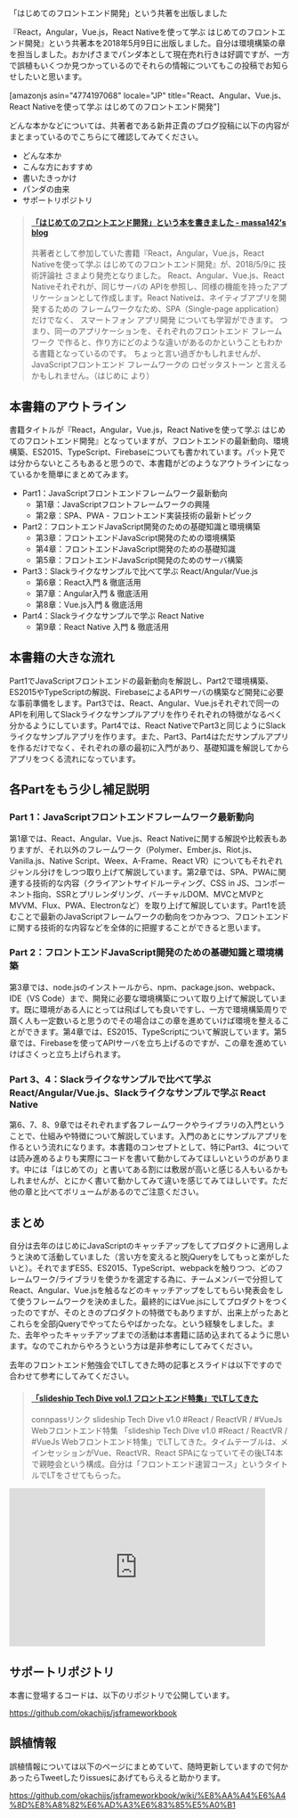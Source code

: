 「はじめてのフロントエンド開発」という共著を出版しました

『React，Angular，Vue.js，React Nativeを使って学ぶ はじめてのフロントエンド開発』という共著本を2018年5月9日に出版しました。自分は環境構築の章を担当しました。おかげさまでパンダ本として現在売れ行きは好調ですが、一方で誤植もいくつか見つかっているのでそれらの情報についてもこの投稿でお知らせしたいと思います。

[amazonjs asin="4774197068" locale="JP" title="React、Angular、Vue.js、React Nativeを使って学ぶ はじめてのフロントエンド開発"]

どんな本かなどについては、共著者である新井正貴のブログ投稿に以下の内容がまとまっているのでこちらにて確認してみてください。

- どんな本か
- こんな方におすすめ
- 書いたきっかけ
- パンダの由来
- サポートリポジトリ

<blockquote class="embedly-card" data-card-controls="0"><h4><a href="https://massa142.hatenablog.com/entry/2018/05/12/161236">「はじめてのフロントエンド開発」という本を書きました - massa142's blog</a></h4><p>共著者として参加していた書籍『React，Angular，Vue.js，React Nativeを使って学ぶ はじめてのフロントエンド開発』が、2018/5/9に 技術評論社 さまより発売となりました。 React、Angular、Vue.js、React Nativeそれぞれが、同じサーバの APIを参照し、同様の機能を持ったアプリケーションとして作成します。React Nativeは、ネイティブアプリを開発するための フレームワークなため、SPA（Single-page application）だけでなく、 スマートフォン アプリ開発 についても学習ができます。 つまり、同一のアプリケーションを、それぞれのフロントエンド フレームワーク で作ると、作り方にどのような違いがあるのかということもわかる書籍となっているのです。 ちょっと言い過ぎかもしれませんが、 JavaScriptフロントエンド フレームワークの ロゼッタストーン と言えるかもしれません。（はじめに より） </p></blockquote>
<script async src="//cdn.embedly.com/widgets/platform.js" charset="UTF-8"></script>

## 本書籍のアウトライン

書籍タイトルが『React，Angular，Vue.js，React Nativeを使って学ぶ はじめてのフロントエンド開発』となっていますが、フロントエンドの最新動向、環境構築、ES2015、TypeScript、Firebaseについても書かれています。パット見では分からないところもあると思うので、本書籍がどのようなアウトラインになっているかを簡単にまとめてみます。

- Part1：JavaScriptフロントエンドフレームワーク最新動向
    - 第1章：JavaScriptフロントフレームワークの興隆
    - 第2章：SPA、PWA - フロントエンド実装技術の最新トピック
- Part2：フロントエンドJavaScript開発のための基礎知識と環境構築
    - 第3章：フロントエンドJavaScript開発のための環境構築
    - 第4章：フロントエンドJavaScript開発のための基礎知識
    - 第5章：フロントエンドJavaScript開発のためのサーバ構築
- Part3：Slackライクなサンプルで比べて学ぶ React/Angular/Vue.js
    - 第6章：React入門 & 徹底活用
    - 第7章：Angular入門 & 徹底活用
    - 第8章：Vue.js入門 & 徹底活用
- Part4：Slackライクなサンプルで学ぶ React Native
    - 第9章：React Native 入門 & 徹底活用

## 本書籍の大きな流れ

Part1でJavaScriptフロントエンドの最新動向を解説し、Part2で環境構築、ES2015やTypeScriptの解説、FirebaseによるAPIサーバの構築など開発に必要な事前準備をします。Part3では、React、Angular、Vue.jsそれぞれで同一のAPIを利用してSlackライクなサンプルアプリを作りそれぞれの特徴がなるべく分かるようにしています。Part4では、React NativeでPart3と同じようにSlackライクなサンプルアプリを作ります。また、Part3、Part4はただサンプルアプリを作るだけでなく、それぞれの章の最初に入門があり、基礎知識を解説してからアプリをつくる流れになっています。

## 各Partをもう少し補足説明

### Part 1：JavaScriptフロントエンドフレームワーク最新動向

第1章では、React、Angular、Vue.js、React Nativeに関する解説や比較表もありますが、それ以外のフレームワーク（Polymer、Ember.js、Riot.js、Vanilla.js、Native Script、Weex、A-Frame、React VR）についてもそれぞれジャンル分けをしつつ取り上げて解説しています。第2章では、SPA、PWAに関連する技術的な内容（クライアントサイドルーティング、CSS in JS、コンポーネント指向、SSRとプリレンダリング、バーチャルDOM、MVCとMVPとMVVM、Flux、PWA、Electronなど）を取り上げて解説しています。Part1を読むことで最新のJavaScriptフレームワークの動向をつかみつつ、フロントエンドに関する技術的な内容などを全体的に把握することができると思います。

### Part 2：フロントエンドJavaScript開発のための基礎知識と環境構築

第3章では、node.jsのインストールから、npm、package.json、webpack、IDE（VS Code）まで、開発に必要な環境構築について取り上げて解説しています。既に環境がある人にとっては飛ばしても良いですし、一方で環境構築周りで躓く人も一定数いると思うのでその場合はこの章を進めていけば環境を整えることができます。第4章では、ES2015、TypeScriptについて解説しています。第5章では、Firebaseを使ってAPIサーバを立ち上げるのですが、この章を進めていけばさくっと立ち上げられます。

### Part 3、4：Slackライクなサンプルで比べて学ぶ React/Angular/Vue.js、Slackライクなサンプルで学ぶ React Native

第6、7、8、9章ではそれぞれまず各フレームワークやライブラリの入門ということで、仕組みや特徴について解説しています。入門のあとにサンプルアプリを作るという流れになります。本書籍のコンセプトとして、特にPart3、4については読み進めるよりも実際にコードを書いて動かしてみてほしいというのがあります。中には「はじめての」と書いてある割には敷居が高いと感じる人もいるかもしれませんが、とにかく書いて動かしてみて違いを感じてみてほしいです。ただ他の章と比べてボリュームがあるのでご注意ください。

## まとめ

自分は去年のはじめにJavaScriptのキャッチアップをしてプロダクトに適用しようと決めて活動していました（言い方を変えると脱jQueryをしてもっと楽がしたいと）。それでまずES5、ES2015、TypeScript、webpackを触りつつ、どのフレームワーク/ライブラリを使うかを選定する為に、チームメンバーで分担してReact、Angular、Vue.jsを触るなどのキャッチアップをしてもらい発表会をして使うフレームワークを決めました。最終的にはVue.jsにしてプロダクトをつくったのですが、そのときのプロダクトの特徴でもありますが、出来上がったあとこれらを全部jQueryでやってたらやばかったな。という経験をしました。また、去年やったキャッチアップまでの活動は本書籍に詰め込まれてるように思います。なのでこれからやろうという方は是非参考にしてみてください。

去年のフロントエンド勉強会でLTしてきた時の記事とスライドは以下ですので合わせて参考にしてみてください。

<blockquote class="embedly-card" data-card-controls="0"><h4><a href="http://taisablog.com/archives/667">「slideship Tech Dive vol.1 フロントエンド特集」でLTしてきた</a></h4><p>connpassリンク slideship Tech Dive v1.0 #React / ReactVR / #VueJs Webフロントエンド特集 「slideship Tech Dive v1.0 #React / ReactVR / #VueJs Webフロントエンド特集」でLTしてきた。タイムテーブルは、メインセッションがVue、ReactVR、React SPAになっていてその後LT4本で親睦会という構成。自分は「フロントエンド速習コース」というタイトルでLTをさせてもらった。</p></blockquote>
<script async src="//cdn.embedly.com/widgets/platform.js" charset="UTF-8"></script>

<iframe width="460" height="284" allowfullscreen frameborder=0 src="https://slideship.com/embed/presentations/UKchseXVcVnDXVPWfkUsxb/"></iframe>

## サポートリポジトリ

本書に登場するコードは、以下のリポジトリで公開しています。

https://github.com/okachijs/jsframeworkbook

## 誤植情報

誤植情報については以下のページにまとめていて、随時更新していますので何かあったらTweetしたりissuesにあげてもらえると助かります。

https://github.com/okachijs/jsframeworkbook/wiki/%E8%AA%A4%E6%A4%8D%E8%A8%82%E6%AD%A3%E6%83%85%E5%A0%B1
